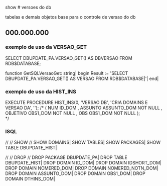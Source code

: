 show # versoes do db

tabelas e demais objetos base para o controle de versao do db

## 000.000.000



### exemplo de uso da VERSAO_GET

SELECT DBUPDATE_PA.VERSAO_GET() AS DBVERSAO FROM RDB$DATABASE;

function GetSQLVersaoGet: string|
begin
  Result := 'SELECT DBUPDATE_PA.VERSAO_GET() AS VERSAO FROM RDB$DATABASE|'|
end|

### exemplo de uso da HIST_INS

EXECUTE PROCEDURE HIST_INS(0, 'VERSAO DB', 'CRIA DOMAINS E VERSAO DA', '');
/*
  (
    NUM ID_DOM 
    , ASSUNTO ASSUNTO_DOM NOT NULL
    , OBJETIVO OBS1_DOM NOT NULL
    , OBS OBS1_DOM NOT NULL
  );  
*/


### ISQL
//
// SHOW
//
SHOW DOMAINS|
SHOW TABLES|
SHOW PACKAGES|
SHOW TABLE DBUPDATE_HIST|

//
// DROP
//
DROP PACKAGE DBUPDATE_PA|
DROP TABLE DBUPDATE_HIST|
DROP DOMAIN ID_DOM|
DROP DOMAIN IDSHORT_DOM|
DROP DOMAIN NOMERED_DOM|
DROP DOMAIN NOMERED_NOTN_DOM|
DROP DOMAIN ASSUNTO_DOM|
DROP DOMAIN OBS1_DOM|
DROP DOMAIN DTHINS_DOM|
